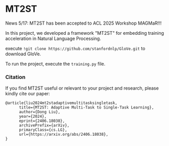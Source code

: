 # MT2ST

News 5/17: MT2ST has been accepted to ACL 2025 Workshop MAGMaR!!!

In this project, we developed a framework "MT2ST" for embedding training acceleration in Natural Language Processing.

execute `!git clone https://github.com/stanfordnlp/GloVe.git` to download GloVe.

To run the project, execute the `training.py` file.

### Citation
If you find MT2ST useful or relevant to your project and research, please kindly cite our paper:

```
@article{liu2024mt2stadaptivemultitasksingletask,
      title={MT2ST: Adaptive Multi-Task to Single-Task Learning}, 
      author={Dong Liu},
      year={2024},
      eprint={2406.18038},
      archivePrefix={arXiv},
      primaryClass={cs.LG},
      url={https://arxiv.org/abs/2406.18038}, 
}
```
